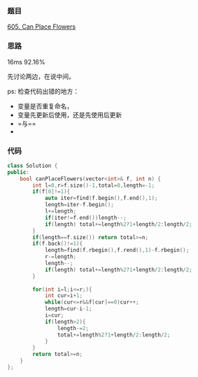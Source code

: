 ### 题目
[605. Can Place Flowers](https://leetcode-cn.com/problems/can-place-flowers/submissions/)
### 思路
16ms 92.16%

先讨论两边，在说中间。

ps: 检查代码出错的地方：
+ 变量是否重复命名，
+ 变量先更新后使用，还是先使用后更新
+ =与==
+ 
### 代码
```c++
class Solution {
public:
    bool canPlaceFlowers(vector<int>& f, int n) {
        int l=0,r=f.size()-1,total=0,length=-1;
        if(f[0]!=1){
            auto iter=find(f.begin(),f.end(),1);
            length=iter-f.begin();
            l+=length;
            if(iter!=f.end())length--;
            if(length) total+=length%2?1+length/2:length/2;
        }
        if(length==f.size()) return total>=n;
        if(f.back()!=1){
            length=find(f.rbegin(),f.rend(),1)-f.rbegin();
            r-=length;
            length--;
            if(length) total+=length%2?1+length/2:length/2;
        }
        
        for(int i=l;i<=r;){
            int cur=i+1;
            while(cur<=r&&f[cur]==0)cur++;
            length=cur-i-1;
            i=cur;
            if(length>2){
                length-=2;
                total+=length%2?1+length/2:length/2;
            }
        }
        return total>=n;
    }
};
```
